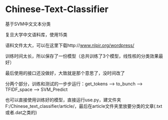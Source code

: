 # Chinese-Text-Classifier
基于SVM中文文本分类

复旦大学中文语料库，使用15类

语料文件太大，可以在这里下载http://www.nlpir.org/wordpress/

训练时间太长，所以保存了一份模型（总共训练了3个模型，线性核的分类效果最好）

最后使用的接口还没做好，大致就是那个意思了，没时间改了

分两个部分，训练和测试的一步步运行：get_tokens --> to_bunch --> TFIDF_space --> SVM_Predict

也可以直接使用训练好的模型，直接运行use.py，建文件夹F:/Chinese_text_classifier/article/，最后在article文件夹里放要分类的文章(.txt或者.dat之类的)
